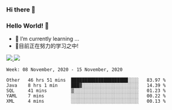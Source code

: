 ### Hi there 👋
### Hello World! 🙌

- 🌱 I’m currently learning ...
- 📖目前正在努力的学习之中!

<a href="https://github.com/anuraghazra/github-readme-stats">
  <img src="https://github-readme-stats.vercel.app/api?username=keyboardWithDream&show_icons=true&repo=github-readme-stats" />
</a>
<a href="https://github.com/anuraghazra/convoychat">
  <img src="https://github-readme-stats.vercel.app/api/top-langs/?username=keyboardWithDream&layout=compact&repo=convoychat" />
</a>



<!--START_SECTION:waka-->
```text
Week: 08 November, 2020 - 15 November, 2020

Other   46 hrs 51 mins  █████████████████████░░░░   83.97 % 
Java    8 hrs 1 min     ███▓░░░░░░░░░░░░░░░░░░░░░   14.39 % 
SQL     41 mins         ▒░░░░░░░░░░░░░░░░░░░░░░░░   01.23 % 
YAML    7 mins          ░░░░░░░░░░░░░░░░░░░░░░░░░   00.22 % 
XML     4 mins          ░░░░░░░░░░░░░░░░░░░░░░░░░   00.13 % 
```
<!--END_SECTION:waka-->
